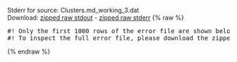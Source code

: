 Stderr for source:  Clusters.md_working_3.dat   
Download: [zipped raw stdout](Clusters.md_working_3.dat.plumed_master.stdout.txt.zip) - [zipped raw stderr](Clusters.md_working_3.dat.plumed_master.stderr.txt.zip) 
{% raw %}
<pre>
#! Only the first 1000 rows of the error file are shown below
#! To inspect the full error file, please download the zipped raw stderr file above
</pre>
{% endraw %}
